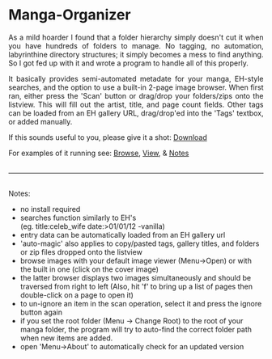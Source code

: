 Manga-Organizer
===============

<p align="justify">As a mild hoarder I found that a folder hierarchy simply doesn't cut it when you have hundreds of folders to manage. No tagging, no automation, labyrinthine directory structures; it simply becomes a mess to find anything. So I got fed up with it and wrote a program to handle all of this properly.</p>

<p align="justify">It basically provides semi-automated metadate for your manga, EH-style searches, and the option to use a built-in 2-page image browser. When first ran, either press the 'Scan' button or drag/drop your folders/zips onto the listview. This will fill out the artist, title, and page count fields. Other tags can be loaded from an EH gallery URL, drag/drop'ed into the 'Tags' textbox, or added manually.</p>

If this sounds useful to you, please give it a shot: <a href="https://dl.dropboxusercontent.com/u/103899726/Manga%20Organizer.exe">Download</a>

For examples of it running see: <a href="https://raw.github.com/Nagru/Manga-Organizer/master/Prv_Browse.jpg" target="_blank">Browse</a>, <a href="https://raw.github.com/Nagru/Manga-Organizer/master/Prv_View.jpg" target="_blank">View</a>, & <a href="https://raw.github.com/Nagru/Manga-Organizer/master/Prv_Notes.jpg" target="_blank">Notes</a>
<br><br><hr><br>
Notes:
- no install required
- searches function similarly to EH's<br />
  (eg. title:celeb_wife date:>01/01/12 -vanilla)
- entry data can be automatically loaded from an EH gallery url
- 'auto-magic' also applies to copy/pasted tags, gallery titles, and folders or zip files dropped onto the listview
- browse images with your default image viewer (Menu->Open) or with the built in one (click on the cover image)
- the latter browser displays two images simultaneously and should be traversed from right to left (Also, hit 'f' to bring up a list of pages then double-click on a page to open it)
- to un-ignore an item in the scan operation, select it and press the ignore button again
- if you set the root folder (Menu -> Change Root) to the root of your manga folder, the program will try to auto-find the correct folder path when new items are added.
- open 'Menu->About' to automatically check for an updated version